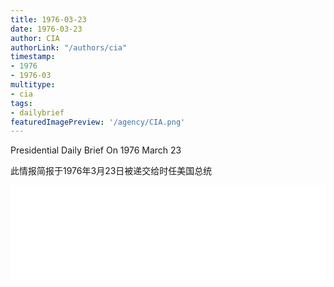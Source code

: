 ```yaml
---
title: 1976-03-23
date: 1976-03-23
author: CIA 
authorLink: "/authors/cia"
timestamp: 
- 1976
- 1976-03
multitype: 
- cia
tags: 
- dailybrief
featuredImagePreview: '/agency/CIA.png'
---
```



Presidential Daily Brief On 1976 March 23

此情报简报于1976年3月23日被递交给时任美国总统

<!--more-->





<div id="over" style="width:100%; overflow:hidden"> <iframe id="sFrame" name="sFrame" frameborder="no" border="0"  allowfullscreen marginwidth="0" scrolling="no" src = " /CIA/1976-03-23.html "  style = " position:absulute; width: 806px; top: 300;" > </iframe> </div>